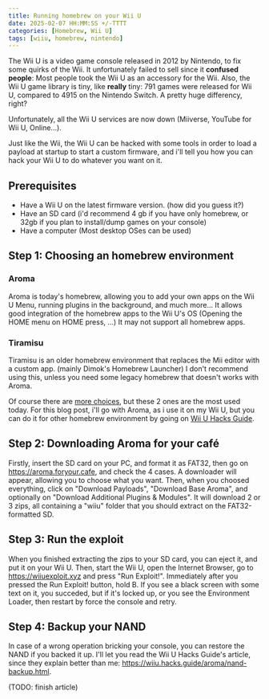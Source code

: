 ```yaml
---
title: Running homebrew on your Wii U
date: 2025-02-07 HH:MM:SS +/-TTTT
categories: [Homebrew, Wii U]
tags: [wiiu, homebrew, nintendo] 
---
```

The Wii U is a video game console released in 2012 by Nintendo, to fix some quirks of the Wii. It unfortunately failed to sell since it **confused people**:
Most people took the Wii U as an accessory for the Wii. Also, the Wii U game library is tiny, like **really** tiny: 791 games were released for Wii U, compared to
4915 on the Nintendo Switch. A pretty huge differency, right?

Unfortunately, all the Wii U services are now down (Miiverse, YouTube for Wii U, Online...).

Just like the Wii, the Wii U can be hacked with some tools in order to load a payload at startup to start a custom firmware, and i'll tell you how you can hack your
Wii U to do whatever you want on it.

## Prerequisites
* Have a Wii U on the latest firmware version. (how did you guess it?)
* Have an SD card (i'd recommend 4 gb if you have only homebrew, or 32gb if you plan to install/dump games on your console)
* Have a computer (Most desktop OSes can be used)

## Step 1: Choosing an homebrew environment
### Aroma
Aroma is today's homebrew, allowing you to add your own apps on the Wii U Menu, running plugins in the background, and
much more... It allows good integration of the homebrew apps to the Wii U's OS (Opening the HOME menu on HOME press, ...)
It may not support all homebrew apps.

### Tiramisu
Tiramisu is an older homebrew environment that replaces the Mii editor with a custom app. (mainly Dimok's Homebrew Launcher)
I don't recommend using this, unless you need some legacy homebrew that doesn't works with Aroma.

Of course there are [more choices](https://wiiubrew.org/wiki/Category:Homebrew_voiding_your_warranty), but these 2 ones are the most used today.
For this blog post, i'll go with Aroma, as i use it on my Wii U, but you can do it for other homebrew environment by going on [Wii U Hacks Guide](https://wiiu.hacks.guide/).

## Step 2: Downloading Aroma for your café
Firstly, insert the SD card on your PC, and format it as FAT32, then go on https://aroma.foryour.cafe, and check the 4 cases.
A downloader will appear, allowing you to choose what you want.
Then, when you choosed everything, click on "Download Payloads", "Download Base Aroma", and optionally on "Download Additional Plugins & Modules".
It will download 2 or 3 zips, all containing a "wiiu" folder that you should extract on the FAT32-formatted SD.

## Step 3: Run the exploit
When you finished extracting the zips to your SD card, you can eject it, and put it on your Wii U.
Then, start the Wii U, open the Internet Browser, go to https://wiiuexploit.xyz and press "Run Exploit!".
Immediately after you pressed the Run Exploit! button, hold B.
If you see a black screen with some text on it, you succeded, but if it's locked up, or
you see the Environment Loader, then restart by force the console and retry.

## Step 4: Backup your NAND
In case of a wrong operation bricking your console, you can restore the NAND if you backed it up.
I'll let you read the Wii U Hacks Guide's article, since they explain better than me: https://wiiu.hacks.guide/aroma/nand-backup.html.

(TODO: finish article)
